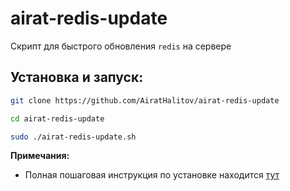 # airat-redis-update
Скрипт для быстрого обновления `redis` на сервере

## Установка и запуск:
```bash
git clone https://github.com/AiratHalitov/airat-redis-update

cd airat-redis-update

sudo ./airat-redis-update.sh
```

**Примечания:** 
- Полная пошаговая инструкция по установке находится [тут](https://redis.io/topics/quickstart)
